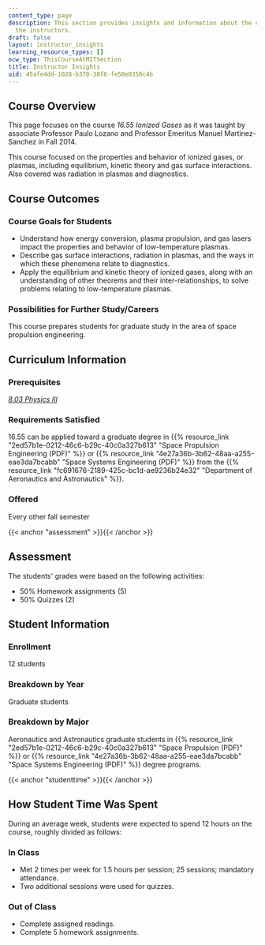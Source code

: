 ```yaml
---
content_type: page
description: This section provides insights and information about the course from
  the instructors.
draft: false
layout: instructor_insights
learning_resource_types: []
ocw_type: ThisCourseAtMITSection
title: Instructor Insights
uid: 45afe4dd-1028-b370-38f8-fe50e0356c4b
---
```

## Course Overview

This page focuses on the course _16.55 Ionized Gases_ as it was taught by associate Professor Paulo Lozano and Professor Emeritus Manuel Martinez-Sanchez in Fall 2014.

This course focused on the properties and behavior of ionized gases, or plasmas, including equilibrium, kinetic theory and gas surface interactions. Also covered was radiation in plasmas and diagnostics.

## Course Outcomes

### Course Goals for Students

- Understand how energy conversion, plasma propulsion, and gas lasers impact the properties and behavior of low-temperature plasmas.
- Describe gas surface interactions, radiation in plasmas, and the ways in which these phenomena relate to diagnostics.
- Apply the equilibrium and kinetic theory of ionized gases, along with an understanding of other theorems and their inter-relationships, to solve problems relating to low-temperature plasmas.

### Possibilities for Further Study/Careers

This course prepares students for graduate study in the area of space propulsion engineering.

## Curriculum Information

### Prerequisites

[_8.03 Physics III_](/courses/8-03-physics-iii-spring-2003)

### Requirements Satisfied

16.55 can be applied toward a graduate degree in {{% resource_link "2ed57b1e-0212-46c6-b29c-40c0a327b613" "Space Propulsion Engineering (PDF)" %}} or {{% resource_link "4e27a36b-3b62-48aa-a255-eae3da7bcabb" "Space Systems Engineering (PDF)" %}} from the {{% resource_link "fc691676-2189-425c-bc1d-ae9236b24e32" "Department of Aeronautics and Astronautics" %}}.

### Offered

Every other fall semester

{{< anchor "assessment" >}}{{< /anchor >}}

## Assessment

The students' grades were based on the following activities:

- 50% Homework assignments (5)
- 50% Quizzes (2)

## Student Information

### Enrollment

12 students

### Breakdown by Year

Graduate students

### Breakdown by Major

Aeronautics and Astronautics graduate students in {{% resource_link "2ed57b1e-0212-46c6-b29c-40c0a327b613" "Space Propulsion (PDF)" %}} or {{% resource_link "4e27a36b-3b62-48aa-a255-eae3da7bcabb" "Space Systems Engineering (PDF)" %}} degree programs.

{{< anchor "studenttime" >}}{{< /anchor >}}

## How Student Time Was Spent

During an average week, students were expected to spend 12 hours on the course, roughly divided as follows:

### In Class

- Met 2 times per week for 1.5 hours per session; 25 sessions; mandatory attendance.
- Two additional sessions were used for quizzes.

### Out of Class

- Complete assigned readings.
- Complete 5 homework assignments.
